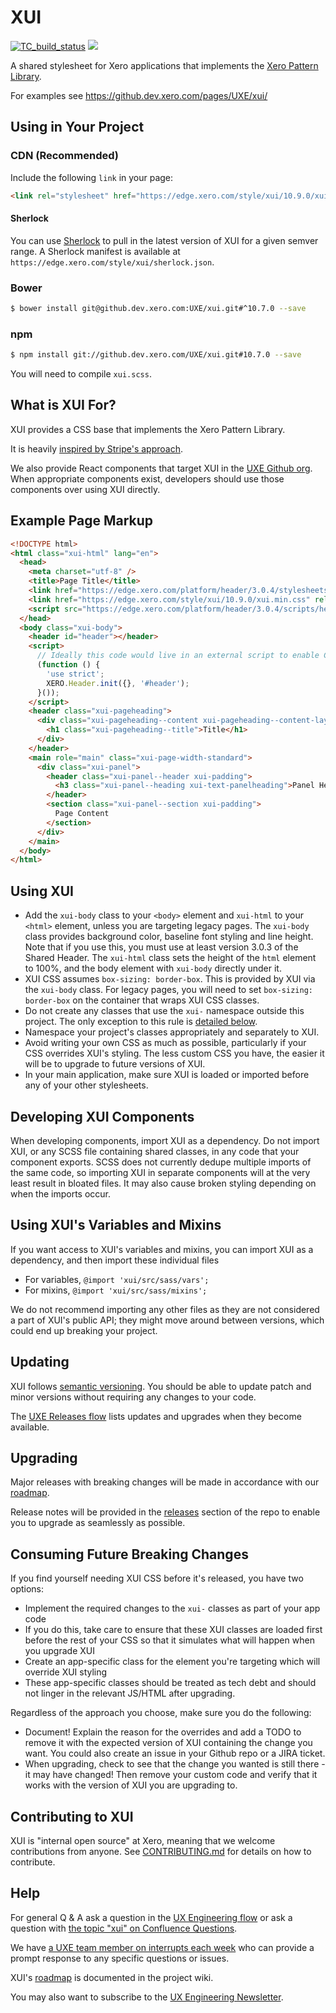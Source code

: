 XUI
===

[![TC_build_status](https://teamcity.dev.xero.com/app/rest/builds/buildType:id:Xui_Style_Master/statusIcon)](https://teamcity.dev.xero.com/viewType.html?buildTypeId=Xui_Style_Master)
![](https://github.dev.xero.com/pages/UXE/Home/interrupt.svg)

A shared stylesheet for Xero applications that implements the [Xero Pattern Library](https://xero.invisionapp.com/share/CX2VL4F75).

For examples see https://github.dev.xero.com/pages/UXE/xui/


Using in Your Project
---------------------

### CDN (Recommended)

Include the following `link` in your page:

```html
<link rel="stylesheet" href="https://edge.xero.com/style/xui/10.9.0/xui.min.css"/>
```

#### Sherlock

You can use [Sherlock](https://github.dev.xero.com/Xero/Sherlock) to pull in the latest version of XUI for a given semver range.
A Sherlock manifest is available at `https://edge.xero.com/style/xui/sherlock.json`.

### Bower

```bash
$ bower install git@github.dev.xero.com:UXE/xui.git#^10.7.0 --save
```

### npm

```bash
$ npm install git://github.dev.xero.com/UXE/xui.git#10.7.0 --save
```

You will need to compile `xui.scss`.


What is XUI For?
----------------

XUI provides a CSS base that implements the Xero Pattern Library.

It is heavily [inspired by Stripe's approach](http://www.youtube.com/watch?feature=player_embedded&v=NHpSmJrEvRQ).

We also provide React components that target XUI in the [UXE Github org](https://github.dev.xero.com/UXE).
When appropriate components exist, developers should use those components over using XUI directly.

Example Page Markup
-------------------
```html
<!DOCTYPE html>
<html class="xui-html" lang="en">
  <head>
    <meta charset="utf-8" />
    <title>Page Title</title>
    <link href="https://edge.xero.com/platform/header/3.0.4/stylesheets/all.css" rel="stylesheet" />
    <link href="https://edge.xero.com/style/xui/10.9.0/xui.min.css" rel="stylesheet" />
    <script src="https://edge.xero.com/platform/header/3.0.4/scripts/header.min.js"></script>
  </head>
  <body class="xui-body">
    <header id="header"></header>
    <script>
      // Ideally this code would live in an external script to enable CSP
      (function () {
        'use strict';
        XERO.Header.init({}, '#header');
      }());
    </script>
    <header class="xui-pageheading">
      <div class="xui-pageheading--content xui-pageheading--content-layout xui-page-width-standard">
        <h1 class="xui-pageheading--title">Title</h1>
      </div>
    </header>
    <main role="main" class="xui-page-width-standard">
      <div class="xui-panel">
        <header class="xui-panel--header xui-padding">
          <h3 class="xui-panel--heading xui-text-panelheading">Panel Header</h3>
        </header>
        <section class="xui-panel--section xui-padding">
          Page Content
        </section>
      </div>
    </main>
  </body>
</html>
```

Using XUI
---------

 * Add the `xui-body` class to your `<body>` element and `xui-html` to your
   `<html>` element, unless you are targeting legacy pages.
   The `xui-body` class provides background color, baseline font
   styling and line height. Note that if you use this, you must use at least
   version 3.0.3 of the Shared Header.
   The `xui-html` class sets the height of the `html` element to 100%, and
   the body element with `xui-body` directly under it.
 * XUI CSS assumes `box-sizing: border-box`. This is provided by XUI via the `xui-body` class.
   For legacy pages, you will need to set `box-sizing: border-box` on the container that wraps
   XUI CSS classes.
 * Do not create any classes that use the `xui-` namespace outside this project.
   The only exception to this rule is [detailed below](#consuming-future-breaking-changes).
 * Namespace your project's classes appropriately and separately to XUI.
 * Avoid writing your own CSS as much as possible, particularly if your CSS
   overrides XUI's styling. The less custom CSS you have, the easier it will be
   to upgrade to future versions of XUI.
 * In your main application, make sure XUI is loaded or imported before any of
   your other stylesheets.

Developing XUI Components
-------------------------

When developing components, import XUI as a dependency. Do not import XUI,
or any SCSS file containing shared classes, in any code that your component
exports. SCSS does not currently dedupe multiple imports of the same code, so
importing XUI in separate components will at the very least result in bloated
files. It may also cause broken styling depending on when the imports occur.

Using XUI's Variables and Mixins
--------------------------------

If you want access to XUI's variables and mixins, you can import XUI as a dependency, and then import these individual files
  * For variables, `@import 'xui/src/sass/vars';`
  * For mixins, `@import 'xui/src/sass/mixins';`

We do not recommend importing any other files as they are not considered a part of XUI's public API; they might move around between versions, which could end up breaking your project.

Updating
--------

XUI follows [semantic versioning](http://semver.org). You should be able to update patch and minor versions without
requiring any changes to your code.

The [UXE Releases flow](https://www.flowdock.com/app/xero/uxe-releases) lists updates and upgrades when they
become available.


Upgrading
---------

Major releases with breaking changes will be made in accordance with our [roadmap](https://github.dev.xero.com/UXE/xui/wiki#roadmap).

Release notes will be provided in the [releases](https://github.dev.xero.com/UXE/xui/releases) section of the repo to
enable you to upgrade as seamlessly as possible.


Consuming Future Breaking Changes
---------------------------------

If you find yourself needing XUI CSS before it's released, you have two options:
* Implement the required changes to the `xui-` classes as part of your app code
 * If you do this, take care to ensure that these XUI classes are loaded first before the rest of your CSS so that it
   simulates what will happen when you upgrade XUI
* Create an app-specific class for the element you're targeting which will override XUI styling
 * These app-specific classes should be treated as tech debt and should not linger in the relevant JS/HTML after upgrading.

Regardless of the approach you choose, make sure you do the following:

* Document! Explain the reason for the overrides and add a TODO to remove it with the expected version of XUI containing
  the change you want. You could also create an issue in your Github repo or a JIRA ticket.
* When upgrading, check to see that the change you wanted is still there - it may have changed! Then remove your custom
  code and verify that it works with the version of XUI you are upgrading to.


Contributing to XUI
-------------------

XUI is "internal open source" at Xero, meaning that we welcome contributions from anyone.
See [CONTRIBUTING.md](https://github.dev.xero.com/UXE/xui/blob/master/CONTRIBUTING.md) for details on how to contribute.


Help
----

For general Q & A ask a question in the [UX Engineering flow](https://www.flowdock.com/app/xero/ux-engineering)
or ask a question with [the topic "xui" on Confluence Questions](https://confluence.inside.xero.com/questions/topics/126091267/xui).

We have [a UXE team member on interrupts each week](https://github.dev.xero.com/UXE/Home/wiki/Interrupts-Support-Schedule) who can provide a prompt response to any specific questions or issues.

XUI's [roadmap](https://github.dev.xero.com/UXE/xui/wiki#roadmap) is documented in the project wiki.

You may also want to subscribe to the [UX Engineering Newsletter](http://xero.us11.list-manage1.com/subscribe?u=b6eb05e31e28aab10df3721c6&id=5c27a93854).
